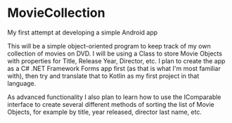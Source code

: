 # MovieCollection
My first attempt at developing a simple Android app

This will be a simple object-oriented program to keep track of my own collection of movies on DVD. I will be using a Class to store Movie Objects with properties for Title, Release Year, Director, etc. I plan to create the app as a C# .NET Framework Forms app first (as that is what I'm most familiar with), then try and translate that to Kotlin as my first project in that language. 

As advanced functionality I also plan to learn how to use the IComparable interface to create several different methods of sorting the list of Movie Objects, for example by title, year released, director last name, etc.
